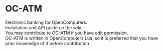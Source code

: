 # OC-ATM
Electronic banking for OpenComputers.<br>
Installation and API guide on the wiki.<br>
You may contribute to OC-ATM if you have edit permission.<br>
OC-ATM is written in OpenComputers Lua, so it is preferred that you have prior knowledge of it before contribution<br>